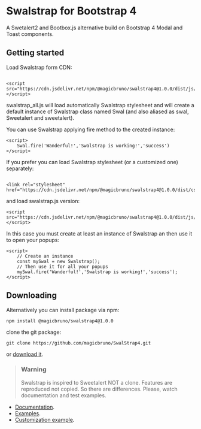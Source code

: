 # Swalstrap for Bootstrap 4
A Swetalert2 and Bootbox.js alternative build on Bootstrap 4 Modal and Toast components.

## Getting started 
Load Swalstrap form CDN:

```

<script src="https://cdn.jsdelivr.net/npm/@magicbruno/swalstrap4@1.0.0/dist/js/swalstrap_all.min.js"></script>
```
swalstrap_all.js will load automatically Swalstrap stylesheet and will create a default instance of Swalstrap class named Swal (and also aliased as swal, Sweetalert and sweetalert).

You can use Swalstrap applying fire method to the created instance:
```
<script>
    Swal.fire('Wanderful!','Swalstrap is working!','success')
</script>
```
If you prefer you can load Swalstrap stylesheet (or a customized one) separately:
```

<link rel="stylesheet" href="https://cdn.jsdelivr.net/npm/@magicbruno/swalstrap4@1.0.0/dist/css/swalstrap.min.css">
```
and load swalstrap.js version:
```
<script src="https://cdn.jsdelivr.net/npm/@magicbruno/swalstrap4@1.0.0/dist/js/swalstrap.min.js"></script>
```
In this case you must create at least an instance of Swalstrap an then use it to open your popups:
```
<script>
    // Create an instance 
    const mySwal = new Swalstrap();
    // Then use it for all your popups
    mySwal.fire('Wanderful!','Swalstrap is working!','success');
</script>
```
## Downloading

Alternatively you can install package via npm:
```
npm install @magicbruno/swalstrap4@1.0.0
```
clone the git package:
```
git clone https://github.com/magicbruno/SwalStrap4.git
```
or [download it](https://github.com/magicbruno/SwalStrap4/archive/refs/heads/main.zip).

>### Warning
>Swalstrap is inspired to Sweetalert NOT a clone. Features are reproduced not copied.
>So there are differences. Please, watch documentation and test examples.

- [Documentation](https://magicbruno.github.io/SwalStrap4/api.html).
- [Examples](https://magicbruno.github.io/SwalStrap4/basic-examples.html).
- [Customization example](https://magicbruno.github.io/SwalStrap4/custumization.html).




